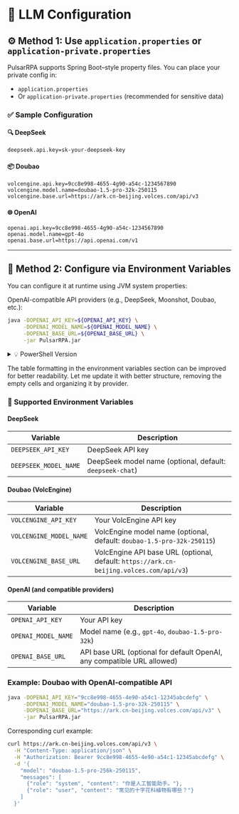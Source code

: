 # 🤖 LLM Configuration

## ⚙️ Method 1: Use `application.properties` or `application-private.properties`

PulsarRPA supports Spring Boot–style property files. You can place your private config in:

* `application.properties`
* Or `application-private.properties` (recommended for sensitive data)

### ✅ Sample Configuration

#### 🔍 DeepSeek

```properties
deepseek.api.key=sk-your-deepseek-key
```

#### 📦 Doubao

```properties
volcengine.api.key=9cc8e998-4655-4g90-a54c-1234567890
volcengine.model.name=doubao-1.5-pro-32k-250115
volcengine.base.url=https://ark.cn-beijing.volces.com/api/v3
```

#### 🌐 OpenAI

```properties
openai.api.key=9cc8e998-4655-4g90-a54c-1234567890
openai.model.name=gpt-4o
openai.base.url=https://api.openai.com/v1
```

---

## 🔌 Method 2: Configure via Environment Variables

You can configure it at runtime using JVM system properties:

OpenAI-compatible API providers (e.g., DeepSeek, Moonshot, Doubao, etc.):
```bash
java -DOPENAI_API_KEY=${OPENAI_API_KEY} \
     -DOPENAI_MODEL_NAME=${OPENAI_MODEL_NAME} \
     -DOPENAI_BASE_URL=${OPENAI_BASE_URL} \
     -jar PulsarRPA.jar
```

<details>
<summary>💡 PowerShell Version</summary>

```powershell
java -DOPENAI_API_KEY=${OPENAI_API_KEY} `
     -DOPENAI_MODEL_NAME=${OPENAI_MODEL_NAME} `
     -DOPENAI_BASE_URL=${OPENAI_BASE_URL} `
     -jar PulsarRPA.jar
```

</details>

The table formatting in the environment variables section can be improved for better readability. Let me update it with better structure, removing the empty cells and organizing it by provider.

<!-- replace lines 60 to 72 -->
### 🧩 Supported Environment Variables

#### DeepSeek

| Variable              | Description                                               |
|-----------------------|-----------------------------------------------------------|
| `DEEPSEEK_API_KEY`    | DeepSeek API key                                          |
| `DEEPSEEK_MODEL_NAME` | DeepSeek model name (optional, default: `deepseek-chat`)  |

#### Doubao (VolcEngine)

| Variable                | Description                                                                               |
|------------------------|-------------------------------------------------------------------------------------------|
| `VOLCENGINE_API_KEY`   | Your VolcEngine API key                                                                    |
| `VOLCENGINE_MODEL_NAME`| VolcEngine model name (optional, default: `doubao-1.5-pro-32k-250115`)                    |
| `VOLCENGINE_BASE_URL`  | VolcEngine API base URL (optional, default: `https://ark.cn-beijing.volces.com/api/v3`)   |

#### OpenAI (and compatible providers)

| Variable            | Description                                                              |
|--------------------|--------------------------------------------------------------------------|
| `OPENAI_API_KEY`    | Your API key                                                            |
| `OPENAI_MODEL_NAME` | Model name (e.g., `gpt-4o`, `doubao-1.5-pro-32k`)                       |
| `OPENAI_BASE_URL`   | API base URL (optional for default OpenAI, any compatible URL allowed)  |


### Example: Doubao with OpenAI-compatible API

```bash
java -DOPENAI_API_KEY="9cc8e998-4655-4e90-a54c1-12345abcdefg" \
     -DOPENAI_MODEL_NAME="doubao-1.5-pro-32k-250115" \
     -DOPENAI_BASE_URL="https://ark.cn-beijing.volces.com/api/v3" \
     -jar PulsarRPA.jar
```

Corresponding curl example:

```bash
curl https://ark.cn-beijing.volces.com/api/v3 \
  -H "Content-Type: application/json" \
  -H "Authorization: Bearer 9cc8e998-4655-4e90-a54c1-12345abcdefg" \
  -d '{
    "model": "doubao-1.5-pro-256k-250115",
    "messages": [
      {"role": "system", "content": "你是人工智能助手。"},
      {"role": "user", "content": "常见的十字花科植物有哪些？"}
    ]
  }'
```
